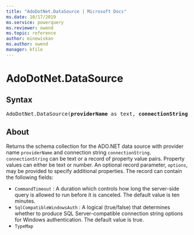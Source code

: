 ```yaml
---
title: "AdoDotNet.DataSource | Microsoft Docs"
ms.date: 10/17/2019
ms.service: powerquery
ms.reviewer: owend
ms.topic: reference
author: minewiskan
ms.author: owend
manager: kfile
---
```

# AdoDotNet.DataSource

## Syntax

<pre>
AdoDotNet.DataSource(<b>providerName</b> as text, <b>connectionString</b> as any, optional <b>options</b> as nullable record) as table
</pre>

## About

Returns the schema collection for the ADO.NET data source with provider name <code>providerName</code> and connection string <code>connectionString</code>. <code>connectionString</code> can be text or a record of property value pairs. Property values can either be text or number. An optional record parameter, <code>options</code>, may be provided to specify additional properties. The record can contain the following fields: <ul> <li><code>CommandTimeout</code> : A duration which controls how long the server-side query is allowed to run before it is canceled. The default value is ten minutes.</li> <li><code>SqlCompatibleWindowsAuth</code> : A logical (true/false) that determines whether to produce SQL Server-compatible connection string options for Windows authentication. The default value is true.</li> <li><code>TypeMap</code></li> </ul> 

